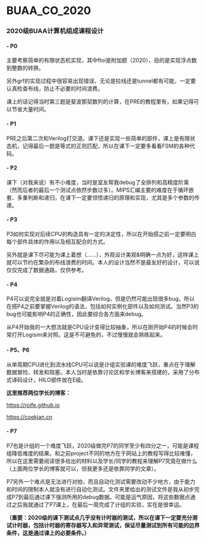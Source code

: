 # BUAA_CO_2020
### 2020级BUAA计算机组成课程设计

####   -   P0

主要考察简单的有限状态机实现，其中ftoi是附加题（2020），目的是实现浮点数到整数的转换。

另外grf的实现过程中很容易出现错误，无论是拉线还是tunnel都有可能，一定要认真检查布线，防止不必要的时间浪费。

课上的话记得当时第三题是斐波那契数列的计算，在PRE的教程里有，如果记得可以节省大量时间。

####   -   P1

PRE之后第二次和Verilog打交道。课下还是实现一些简单的部件，课上是有限状态机，记得最后一题是等式的正则匹配，所以在课下一定要多看看FSM的各种代码。

####   -   P2

课下（对我来说）有不小难度，当时是室友帮我debug了全排列和高精度阶乘（然而后者的最后一个测试点依然步数过多）。MIPS汇编主要的难度在于循环嵌套、多重判断和递归，在课下一定要领悟递归的原理和实现，尤其是多个参数的传递。

####   -   P3

P3如何实现对后续CPU的构造具有一定的决定性，所以在开始搭之前一定要明白每个部件具体的作用以及相互配合的方式。

另外就是课下尽可能为课上着想（……），外观设计美观&明确一点为好，这样课上就可以节约在繁杂的布线浪费的时间。本人的设计当然不是最友好的设计，可以说仅仅完成了数据通路，仅供参考。

#### -   P4

P4可以说完全就是对着Logisim翻译Verilog，但是仍然可能出现很多bug，所以在搭P4之前要掌握Verilog的语法，包括如何实例化部件以及如何测试。当然P3的bug也可能影响P4的正确性，因此要综合各方面来debug。

从P4开始我的一大想法就是CPU设计变得比较抽象，所以在刚开始P4的时候会时常打开Logisim来对照。这是不可避免的，不过慢慢就会熟练起来。

#### -   P5、P6

从单周期CPU进化到流水线CPU可以说是计组实验课的难度飞跃，重点在于理解数据冒险、转发和阻塞。本人当时是依靠讨论区和学长博客来搭建的，采用了分布式译码设计，HILO部件放在E级。

**这里推荐两位学长的博客：**

https://roife.github.io

https://coekjan.cn

#### -   P7

P7也是计组的一个难度飞跃，2020级做完P7的同学至少有四分之一，可能是课程组降低难度的结果。和之前project不同的地方在于网站上的教程写得比较难懂，所以在这里需要阅读很多给出的材料以及学长/同学的教程来理解P7究竟在做什么（上面两位学长的博客就可以，但我更多还是依靠同学的文章）。

P7另外一个难点是无法进行对拍，而且自动化测试需要改动不少地方，由于能力和时间的限制本人就没有进行自动化测试。文件夹里给出的测试文件是我从初步完成P7到最后通过课下强测所用的debug数据。可能是运气原因，将这些数据点通过之后我就通过了P7课上，在最后一周完成了计组的实验，实在是很幸运。

**（重要：2020级的课下测试点几乎没有计时器的测试，所以在课下一定要充分测试计时器，包括计时器的寄存器写入和异常测试，保证尽量测试到所有可能的边界条件，这是通过课上的必要条件。）**
